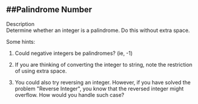 ##Palindrome Number
---
Description<br/>
Determine whether an integer is a palindrome. Do this without extra space.

Some hints:<br/>
1. Could negative integers be palindromes? (ie, -1)

2. If you are thinking of converting the integer to string, note the restriction of using extra space.

3. You could also try reversing an integer. However, if you have solved the problem "Reverse Integer", 
you know that the reversed integer might overflow. How would you handle such case?

